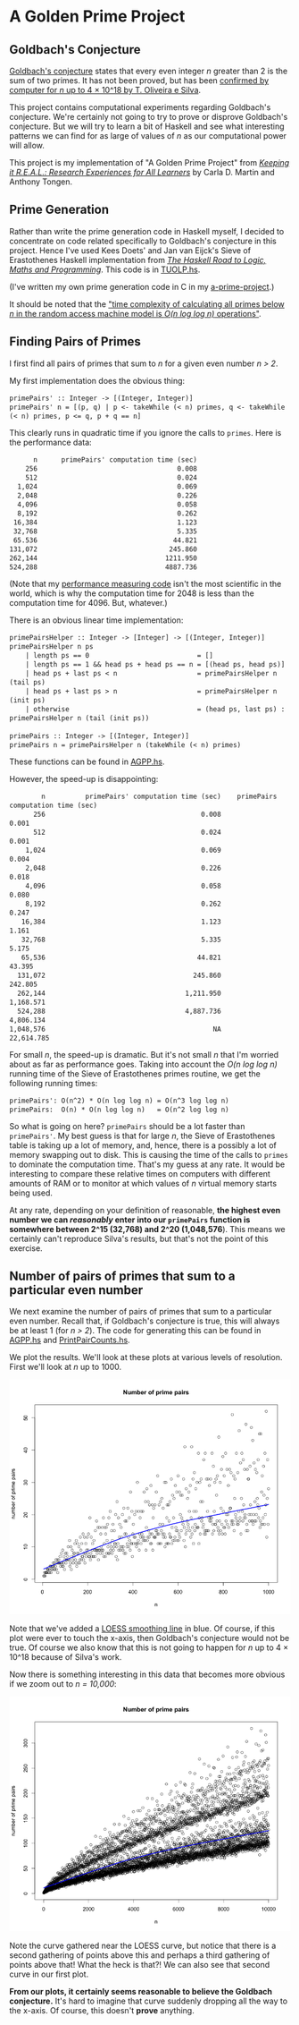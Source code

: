 A Golden Prime Project
======================

Goldbach's Conjecture
---------------------
[Goldbach's conjecture](http://en.wikipedia.org/wiki/Goldbach's_conjecture) states that every even integer *n* greater than 2 is the sum of two primes.  It has not been proved, but has been [confirmed by computer for *n* up to 4 × 10^18 by T. Oliveira e Silva](http://en.wikipedia.org/wiki/Goldbach%27s_conjecture#Verified_results).

This project contains computational experiments regarding Goldbach's conjecture.  We're certainly not going to try to prove or disprove Goldbach's conjecture.  But we will try to learn a bit of Haskell and see what interesting patterns we can find for as large of values of *n* as our computational power will allow.

This project is my implementation of "A Golden Prime Project" from [*Keeping it R.E.A.L.: Research Experiences for All Learners*](http://www.maa.org/publications/ebooks/keeping-it-real-research-experiences-for-all-learners) by Carla D. Martin and Anthony Tongen.

Prime Generation
----------------
Rather than write the prime generation code in Haskell myself, I decided to concentrate on code related specifically to Goldbach's conjecture in this project.  Hence I've used Kees Doets' and Jan van Eijck's Sieve of Erastothenes Haskell implementation from [*The Haskell Road to Logic, Maths and Programming*](http://homepages.cwi.nl/~jve/HR/#Home).  This code is in [TUOLP.hs](https://github.com/paul-reiners/a-golden-prime-project/blob/master/src/TUOLP.hs).

(I've written my own prime generation code in C in my [a-prime-project](https://github.com/paul-reiners/a-prime-project/blob/master/prime.c).)

It should be noted that the ["time complexity of calculating all primes below *n* in the random access machine model is *O(n log log n)* operations"](http://en.wikipedia.org/wiki/Sieve_of_Eratosthenes#Algorithm_complexity).


Finding Pairs of Primes
-----------------------
I first find all pairs of primes that sum to *n* for a given even number *n > 2*.

My first implementation does the obvious thing:

    primePairs' :: Integer -> [(Integer, Integer)]
    primePairs' n = [(p, q) | p <- takeWhile (< n) primes, q <- takeWhile (< n) primes, p <= q, p + q == n]
    
This clearly runs in quadratic time if you ignore the calls to `primes`.  Here is the performance data:

          n	     primePairs' computation time (sec)
        256                             	  0.008
        512	                                  0.024
      1,024	                                  0.069
      2,048	                                  0.226
      4,096	                                  0.058
      8,192	                                  0.262
     16,384	                                  1.123
     32,768	                                  5.335
     65.536	                                 44.821
    131,072	                                245.860
    262,144	                               1211.950
    524,288	                               4887.736

(Note that my [performance measuring code](https://github.com/paul-reiners/a-golden-prime-project/blob/master/src/TimePairGeneration.hs) isn't the most scientific in the world, which is why the computation time for 2048 is less than the computation time for 4096.  But, whatever.) 

There is an obvious linear time implementation:

    primePairsHelper :: Integer -> [Integer] -> [(Integer, Integer)]
    primePairsHelper n ps 
        | length ps == 0                           = []
        | length ps == 1 && head ps + head ps == n = [(head ps, head ps)]
        | head ps + last ps < n                    = primePairsHelper n (tail ps)
        | head ps + last ps > n                    = primePairsHelper n (init ps)
        | otherwise                                = (head ps, last ps) : primePairsHelper n (tail (init ps))
        
    primePairs :: Integer -> [(Integer, Integer)]
    primePairs n = primePairsHelper n (takeWhile (< n) primes)
    
These functions can be found in [AGPP.hs](https://github.com/paul-reiners/a-golden-prime-project/blob/master/src/AGPP.hs). 

However, the speed-up is disappointing:

            n	       primePairs' computation time (sec)	 primePairs computation time (sec)
          256                               	    0.008	                             0.001
          512	                                    0.024	                             0.001
        1,024	                                    0.069	                             0.004
        2,048	                                    0.226	                             0.018
        4,096	                                    0.058	                             0.080
        8,192	                                    0.262	                             0.247
       16,384	                                    1.123	                             1.161
       32,768	                                    5.335	                             5.175
       65,536	                                   44.821	                            43.395
      131,072	                                  245.860	                           242.805
      262,144	                                1,211.950	                         1,168.571
      524,288	                                4,887.736	                         4,806.134
    1,048,576		                                   NA                           22,614.785

For small *n*, the speed-up is dramatic.  But it's not small *n* that I'm worried about as far as performance goes.  Taking into account the *O(n log log n)* running time of the Sieve of Erastothenes primes routine, we get the following running times:

    primePairs': O(n^2) * O(n log log n) = O(n^3 log log n)
    primePairs:  O(n) * O(n log log n)   = O(n^2 log log n)
    
So what is going on here?  `primePairs` should be a lot faster than `primePairs'`.  My best guess is that for large *n*, the Sieve of Erastothenes table is taking up a lot of memory, and, hence, there is a possibly a lot of memory swapping out to disk.  This is causing the time of the calls to `primes` to dominate the computation time.  That's my guess at any rate.  It would be interesting to compare these relative times on computers with different amounts of RAM or to monitor at which values of *n* virtual memory starts being used.

At any rate, depending on your definition of reasonable, **the highest even number we can *reasonably* enter into our `primePairs` function is somewhere between 2^15 (32,768) and 2^20 (1,048,576**).  This means we certainly can't reproduce Silva's results, but that's not the point of this exercise.

Number of pairs of primes that sum to a particular even number
--------------------------------------------------------------

We next examine the number of pairs of primes that sum to a particular even number.  Recall that, if Goldbach's conjecture is true, this will always be at least 1 (for *n > 2*).  The code for generating this can be found in [AGPP.hs](https://github.com/paul-reiners/a-golden-prime-project/blob/master/src/AGPP.hs) and [PrintPairCounts.hs](https://github.com/paul-reiners/a-golden-prime-project/blob/master/src/PrintPairCounts.hs).

We plot the results.  We'll look at these plots at various levels of resolution.  First we'll look at *n* up to 1000.

![Prime pair count up to *n = 1000*](https://raw.githubusercontent.com/paul-reiners/a-golden-prime-project/master/plots/PrimePairCounts1000.png "Prime pair count up to *n = 1000*")

Note that we've added a [LOESS smoothing line](http://en.wikipedia.org/wiki/Local_regression) in blue.  Of course, if this plot were ever to touch the x-axis, then Goldbach's conjecture would not be true.  Of course we also know that this is not going to happen for *n* up to 4 × 10^18 because of Silva's work.

Now there is something interesting in this data that becomes more obvious if we zoom out to *n = 10,000*:

![Prime pair count up to *n = 10,000*](https://raw.githubusercontent.com/paul-reiners/a-golden-prime-project/master/plots/PrimePairCounts10000.png "Prime pair count up to *n = 10,000*")

Note the curve gathered near the LOESS curve, but notice that there is a second gathering of points above this and perhaps a third gathering of points above that!  What the heck is that?!  We can also see that second curve in our first plot.

**From our plots, it certainly seems reasonable to believe the Goldbach conjecture.**  It's hard to imagine that curve suddenly dropping all the way to the x-axis.  Of course, this doesn't **prove** anything.
